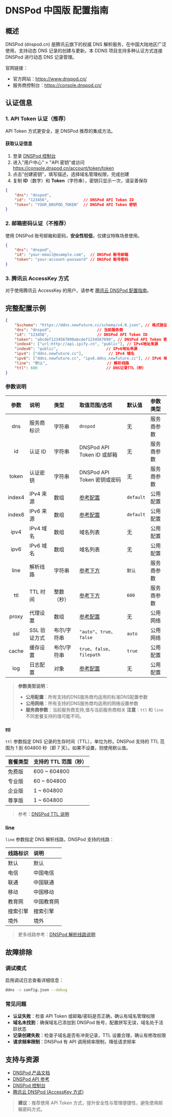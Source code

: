 # DNSPod 中国版 配置指南

## 概述

DNSPod (dnspod.cn) 是腾讯云旗下的权威 DNS 解析服务，在中国大陆地区广泛使用，支持动态 DNS 记录的创建与更新。本 DDNS 项目支持多种认证方式连接 DNSPod 进行动态 DNS 记录管理。

官网链接：

- 官方网站：<https://www.dnspod.cn/>
- 服务商控制台：<https://console.dnspod.cn/>

## 认证信息

### 1. API Token 认证（推荐）

API Token 方式更安全，是 DNSPod 推荐的集成方法。

#### 获取认证信息

1. 登录 [DNSPod 控制台](https://console.dnspod.cn/)
2. 进入"用户中心" > "API 密钥"或访问 <https://console.dnspod.cn/account/token/token>
3. 点击"创建密钥"，填写描述，选择域名管理权限，完成创建
4. 复制 **ID**（数字）和 **Token**（字符串），密钥只显示一次，请妥善保存

```json
{
    "dns": "dnspod",
    "id": "123456",               // DNSPod API Token ID
    "token": "YOUR_DNSPOD_TOKEN"  // DNSPod API Token 密钥
}
```

### 2. 邮箱密码认证（不推荐）

使用 DNSPod 账号邮箱和密码，**安全性较低**，仅建议特殊场景使用。

```json
{
    "dns": "dnspod",
    "id": "your-email@example.com",  // DNSPod 账号邮箱
    "token": "your-account-password" // DNSPod 账号密码
}
```

### 3. 腾讯云 AccessKey 方式

对于使用腾讯云 AccessKey 的用户，请参考 [腾讯云 DNSPod 配置指南](tencentcloud.md)。

## 完整配置示例

```json
{
    "$schema": "https://ddns.newfuture.cc/schema/v4.0.json", // 格式验证
    "dns": "dnspod",                    // 当前服务商
    "id": "123456",                     // DNSPod API Token ID
    "token": "abcdef1234567890abcdef1234567890", // DNSPod API Token 密钥
    "index4": ["url:http://api.ipify.cn", "public"], // IPv4地址来源
    "index6": "public",                     // IPv6地址来源
    "ipv4": ["ddns.newfuture.cc"],           // IPv4 域名
    "ipv6": ["ddns.newfuture.cc", "ipv6.ddns.newfuture.cc"], // IPv6 域名
    "line": "默认",                          // 解析线路
    "ttl": 600                              // DNS记录TTL（秒）
}
```

### 参数说明

| 参数    | 说明         | 类型           | 取值范围/选项                       | 默认值    | 参数类型   |
| :-----: | :----------- | :------------- | :--------------------------------- | :-------- | :--------- |
| dns     | 服务商标识   | 字符串         | `dnspod`                           | 无        | 服务商参数 |
| id      | 认证 ID      | 字符串         | DNSPod API Token ID 或邮箱         | 无        | 服务商参数 |
| token   | 认证密钥     | 字符串         | DNSPod API Token 密钥或密码        | 无        | 服务商参数 |
| index4  | IPv4 来源     | 数组           | [参考配置](../json.md#ipv4-ipv6)  | `default` | 公用配置   |
| index6  | IPv6 来源     | 数组           | [参考配置](../json.md#ipv4-ipv6)   | `default` | 公用配置   |
| ipv4    | IPv4 域名     | 数组           | 域名列表                           | 无        | 公用配置   |
| ipv6    | IPv6 域名     | 数组           | 域名列表                           | 无        | 公用配置   |
| line    | 解析线路      | 字符串         | [参考下方](#line)                   | `默认`    | 服务商参数 |
| ttl     | TTL 时间      | 整数（秒）     | [参考下方](#ttl)                    | `600`     | 服务商参数 |
| proxy   | 代理设置      | 数组           | [参考配置](../json.md#proxy)        | 无        | 公用网络   |
| ssl     | SSL 验证方式  | 布尔/字符串    | `"auto"`、`true`、`false`            | `auto`    | 公用网络   |
| cache   | 缓存设置      | 布尔/字符串    | `true`、`false`、`filepath`        | `true`    | 公用配置   |
| log     | 日志配置      | 对象           | [参考配置](../json.md#log)             | 无        | 公用配置   |

> **参数类型说明**：  
>
> - **公用配置**：所有支持的DNS服务商均适用的标准DNS配置参数  
> - **公用网络**：所有支持的DNS服务商均适用的网络设置参数  
> - **服务商参数**：当前服务商支持,值与当前服务商相关
> **注意**：`ttl` 和 `line` 不同套餐支持的值可能不同。

### ttl

`ttl` 参数指定 DNS 记录的生存时间（TTL），单位为秒。DNSPod 支持的 TTL 范围为 1 到 604800 秒（即 7 天）。如果不设置，则使用默认值。

| 套餐类型 | 支持的 TTL 范围（秒） |
| :------ | :------------------- |
| 免费版   | 600 ~ 604800          |
| 专业版   | 60 ~ 604800           |
| 企业版   | 1 ~ 604800            |
| 尊享版   | 1 ~ 604800            |

> 参考：[DNSPod TTL 说明](https://docs.dnspod.cn/dns/help-ttl/)

### line

`line` 参数指定 DNS 解析线路，DNSPod 支持的线路：

| 线路标识         | 说明         |
| :-------------- | :----------- |
| 默认            | 默认         |
| 电信            | 中国电信     |
| 联通            | 中国联通     |
| 移动            | 中国移动     |
| 教育网          | 中国教育网   |
| 搜索引擎        | 搜索引擎     |
| 境外            | 境外         |

> 更多线路参考：[DNSPod 解析线路说明](https://docs.dnspod.cn/dns/dns-record-line)

## 故障排除

### 调试模式

启用调试日志查看详细信息：

```sh
ddns -c config.json --debug
```

### 常见问题

- **认证失败**：检查 API Token 或邮箱/密码是否正确，确认有域名管理权限
- **域名未找到**：确保域名已添加到 DNSPod 账号，配置拼写无误，域名处于活跃状态
- **记录创建失败**：检查子域名是否有冲突记录，TTL 设置合理，确认有修改权限
- **请求频率限制**：DNSPod 有 API 调用频率限制，降低请求频率

## 支持与资源

- [DNSPod 产品文档](https://docs.dnspod.cn/)
- [DNSPod API 参考](https://docs.dnspod.cn/api/)
- [DNSPod 控制台](https://console.dnspod.cn/)
- [腾讯云 DNSPod (AccessKey 方式)](./tencentcloud.md)

> **建议**：推荐使用 API Token 方式，提升安全性与管理便捷性，避免使用邮箱密码方式。
